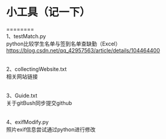 # 小工具（记一下）


========
<br>1、testMatch.py
<br>python比较学生名单与签到名单查缺勤（Excel）
<br>https://blog.csdn.net/qq_42957563/article/details/104464400

<br>2、collectingWebsite.txt
<br>相关网站链接

<br>3、Guide.txt
<br>关于gitBush同步提交github

<br>4、exifModify.py
<br>照片exif信息尝试通过python进行修改
